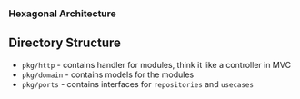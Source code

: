 ### Hexagonal Architecture

## Directory Structure
- `pkg/http` - contains handler for modules, think it like a controller in MVC
- `pkg/domain` - contains models for the modules
- `pkg/ports` - contains interfaces for `repositories` and `usecases`
